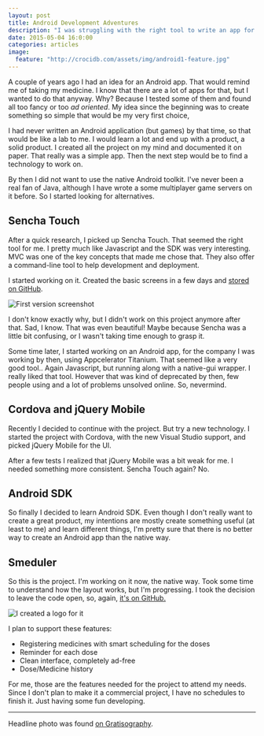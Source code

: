 ```yaml
---
layout: post
title: Android Development Adventures
description: "I was struggling with the right tool to write an app for Android, but finally I decided to go for the native Android SDK."
date: 2015-05-04 16:0:00
categories: articles
image:
  feature: "http://crocidb.com/assets/img/android1-feature.jpg"
---
```


A couple of years ago I had an idea for an Android app. That would remind me of taking my medicine. I know that there are a lot of apps for that, but I wanted to do that anyway. Why? Because I tested some of them and found all too fancy or too *ad oriented*. My idea since the beginning was to create something so simple that would be my very first choice,

I had never written an Android application (but games) by that time, so that would be like a lab to me. I would learn a lot and end up with a product, a solid product. I created all the project on my mind and documented it on paper. That really was a simple app. Then the next step would be to find a technology to work on.

By then I did not want to use the native Android toolkit. I've never been a real fan of Java, although I have wrote a some multiplayer game servers on it before. So I started looking for alternatives.

## Sencha Touch

After a quick research, I picked up Sencha Touch. That seemed the right tool for me. I pretty much like Javascript and the SDK was very interesting. MVC was one of the key concepts that made me chose that. They also offer a command-line tool to help development and deployment.

I started working on it. Created the basic screens in a few days and [stored on GitHub](https://github.com/CrociDB/smeduler-old).

![First version screenshot](http://i.imgur.com/MD8OGhl.png)

I don't know exactly why, but I didn't work on this project anymore after that. Sad, I know. That was even beautiful! Maybe because Sencha was a little bit confusing, or I wasn't taking time enough to grasp it.

Some time later, I started working on an Android app, for the company I was working by then, using Appcelerator Titanium. That seemed like a very good tool.. Again Javascript, but running along with a native-gui wrapper. I really liked that tool. However that was kind of deprecated by then, few people using and a lot of problems unsolved online. So, nevermind.

## Cordova and jQuery Mobile

Recently I decided to continue with the project. But try a new technology. I started the project with Cordova, with the new Visual Studio support, and picked jQuery Mobile for the UI.

After a few tests I realized that jQuery Mobile was a bit weak for me. I needed something more consistent. Sencha Touch again? No.

## Android SDK

So finally I decided to learn Android SDK. Even though I don't really want to create a great product, my intentions are mostly create something useful (at least to me) and learn different things, I'm pretty sure that there is no better way to create an Android app than the native way.

## Smeduler

So this is the project. I'm working on it now, the native way. Took some time to understand how the layout works, but I'm progressing. I took the decision to leave the code open, so, again, [it's on GitHub.](https://github.com/CrociDB/smeduler)

![I created a logo for it](http://i.imgur.com/z8d3E51.png)

I plan to support these features:

 - Registering medicines with smart scheduling for the doses
 - Reminder for each dose
 - Clean interface, completely ad-free
 - Dose/Medicine history

For me, those are the features needed for the project to attend my needs. Since I don't plan to make it a commercial project, I have no schedules to finish it. Just having some fun developing.


* * *

Headline photo was found [on Gratisography](http://www.gratisography.com/).

